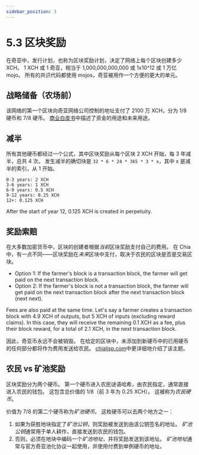 ```yaml
---
sidebar_position: 3
---
```


# 5.3 区块奖励

在奇亚中，发行计划，也称为区块奖励计划，决定了网络上每个区块创建多少 XCH。 1 XCH 或 1 奇亚，相当于 1,000,000,000,000 或 1x10^12 或 1 万亿 mojo。 所有的共识代码都使用 mojos，奇亚被用作一个方便的更大的单元。

## 战略储备（农场前）

该网络的第一个区块向奇亚网络公司控制的地址支付了 2100 万 XCH，分为 1/8 硬币和 7/8 硬币。 [商业白皮书](https://www.chia.net/2021/02/10/chia-businesss-whitepaper.html)中描述了资金的用途和未来用途。

## 减半

所有其他硬币都经过一个公式，其中区块奖励从每个区块 2 XCH 开始，每 3 年减半，总共 4 次。 发生减半的确切块是 `32 * 6 * 24 * 365 * 3 * x`，其中 x 是减半的索引，从 1 开始。

```
0-3 years: 2 XCH
3-6 years: 1 XCH
6-9 years: 0.5 XCH
9-12 years: 0.25 XCH
12+: 0.125 XCH
```

After the start of year 12, 0.125 XCH is created in perpetuity.

## 奖励索赔

在大多数加密货币中，区块的创建者根据*当前*区块奖励支付自己的费用。 在 Chia 中，有一点不同——区块奖励在*未来*区块中支付，取决于农民的区块是否是交易区块。

- Option 1: If the farmer's block is a transaction block, the farmer will get paid on the next transaction block.
- Option 2: If the farmer's block is not a transaction block, the farmer will get paid on the next transaction block after the next transaction block (next next).

Fees are also paid at the same time. Let's say a farmer creates a transaction block with 4.9 XCH of outputs, but 5 XCH of inputs (excluding reward claims). In this case, they will receive the remaining 0.1 XCH as a fee, plus their block reward, for a total of 2.1 XCH, in the next transaction block.

因此，奇亚币永远不会被销毁。 在给定的区块中，未添加到新硬币中的已用硬币的任何部分都将作为费用发送给农民。 [chialisp.com](https://chialisp.com/docs/coin_lifecycle#fees-and-the-mempool "Fees and the Mempool section of Chialisp's tutorial on coin lifecycles")中更详细地介绍了该主题。

## 农民 vs 矿池奖励

区块奖励分为两个硬币。 第一个硬币进入农民谜语哈希，由农民指定，通常直接进入农民的钱包。 这包含总价值的 1/8（前 3 年为 0.25 XCH）。 这被称为*农民硬币*。

价值为 7/8 的第二个硬币称为*矿池硬币*。 这枚硬币可以去两个地方之一：

1. 如果为获胜地块指定了*矿池公钥*，则奖励被发送到由该公钥签名的地址。 *矿池公钥*通常用于单人耕作，直接发送到农民的钱包。
2. 否则，必须在地块中编码一个*矿池地址*，并将奖励发送到该地址。 *矿池地址*通常与官方奇亚池化协议一起使用，并使用付费到单例硬币的地址。
